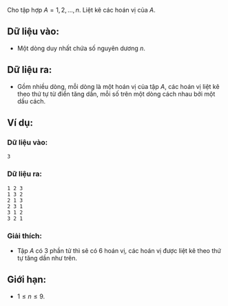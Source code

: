 Cho tập hợp $A = {1, 2, …, n}$. Liệt kê các hoán vị của $A$.

## Dữ liệu vào:
- Một  dòng duy nhất chứa số nguyên dương $n$.

## Dữ liệu ra:
- Gồm nhiều dòng, mỗi dòng là một hoán vị của tập $A$, các hoán vị liệt kê theo thứ tự từ điển tăng dần, mỗi số trên một dòng cách nhau bởi một dấu cách.

## Ví dụ:
### Dữ liệu vào:
```
3
```

### Dữ liệu ra:
```
1 2 3
1 3 2
2 1 3
2 3 1
3 1 2
3 2 1
```

### Giải thích:
- Tập $A$ có $3$ phần tử thì sẽ có $6$ hoán vị, các hoán vị được liệt kê theo thứ tự tăng dần như trên.

## Giới hạn:
- $1 ≤ n ≤ 9$.